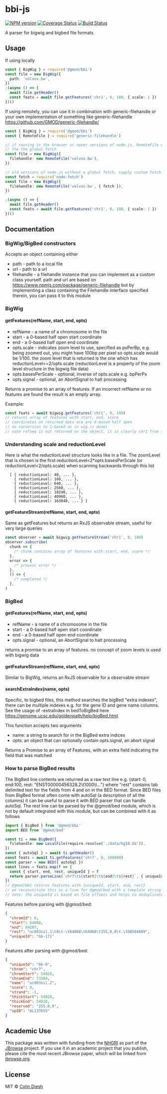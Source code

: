 # bbi-js

[![NPM version](https://img.shields.io/npm/v/@gmod/bbi.svg?style=flat-square)](https://npmjs.org/package/@gmod/bbi)
[![Coverage Status](https://img.shields.io/codecov/c/github/GMOD/bbi-js/master.svg?style=flat-square)](https://codecov.io/gh/GMOD/bbi-js/branch/master)
[![Build Status](https://img.shields.io/github/actions/workflow/status/GMOD/bbi-js/push.yml?branch=master)](https://github.com/GMOD/bbi-js/actions?query=branch%3Amaster+workflow%3APush+)

A parser for bigwig and bigbed file formats

## Usage

If using locally

```typescript
const { BigWig } = require('@gmod/bbi')
const file = new BigWig({
  path: 'volvox.bw',
})
;(async () => {
  await file.getHeader()
  const feats = await file.getFeatures('chr1', 0, 100, { scale: 1 })
})()
```

If using remotely, you can use it in combination with generic-filehandle or your
own implementation of something like generic-filehandle
https://github.com/GMOD/generic-filehandle/

```typescript
const { BigWig } = require('@gmod/bbi')
const { RemoteFile } = require('generic-filehandle')

// if running in the browser or newer versions of node.js, RemoteFile will use
// the the global fetch
const file = new BigWig({
  filehandle: new RemoteFile('volvox.bw'),
})

// old versions of node.js without a global fetch, supply custom fetch function
const fetch = require('node-fetch')
const file = new BigWig({
  filehandle: new RemoteFile('volvox.bw', { fetch }),
})

;(async () => {
  await file.getHeader()
  const feats = await file.getFeatures('chr1', 0, 100, { scale: 1 })
})()
```

## Documentation

### BigWig/BigBed constructors

Accepts an object containing either

- path - path to a local file
- url - path to a url
- filehandle - a filehandle instance that you can implement as a custom class
  yourself. path and url are based on
  https://www.npmjs.com/package/generic-filehandle but by implementing a class
  containing the Filehandle interface specified therein, you can pass it to this
  module

### BigWig

#### getFeatures(refName, start, end, opts)

- refName - a name of a chromosome in the file
- start - a 0-based half open start coordinate
- end - a 0-based half open end coordinate
- opts.scale - indicates zoom level to use, specified as pxPerBp, e.g. being
  zoomed out, you might have 100bp per pixel so opts.scale would be 1/100. the
  zoom level that is returned is the one which has reductionLevel<=2/opts.scale
  (reductionLevel is a property of the zoom level structure in the bigwig file
  data)
- opts.basesPerScale - optional, inverse of opts.scale e.g. bpPerPx
- opts.signal - optional, an AbortSignal to halt processing

Returns a promise to an array of features. If an incorrect refName or no
features are found the result is an empty array.

Example:

```typescript
const feats = await bigwig.getFeatures('chr1', 0, 100)
// returns array of features with start, end, score
// coordinates on returned data are are 0-based half open
// no conversion to 1-based as in wig is done)
// note refseq is not returned on the object, it is clearly chr1 from the query though
```

### Understanding scale and reductionLevel

Here is what the reductionLevel structure looks like in a file. The zoomLevel
that is chosen is the first reductionLevel<2\*opts.basesPerScale (or
reductionLevel<2/opts.scale) when scanning backwards through this list

      [ { reductionLevel: 40, ... },
        { reductionLevel: 160, ... },
        { reductionLevel: 640, ... },
        { reductionLevel: 2560, ... },
        { reductionLevel: 10240, ... },
        { reductionLevel: 40960, ... },
        { reductionLevel: 163840, ... } ]

#### getFeatureStream(refName, start, end, opts)

Same as getFeatures but returns an RxJS observable stream, useful for very large
queries

```typescript
const observer = await bigwig.getFeatureStream('chr1', 0, 100)
observer.subscribe(
  chunk => {
    /* chunk contains array of features with start, end, score */
  },
  error => {
    /* process error */
  },
  () => {
    /* completed */
  },
)
```

### BigBed

#### getFeatures(refName, start, end, opts)

- refName - a name of a chromosome in the file
- start - a 0-based half open start coordinate
- end - a 0-based half open end coordinate
- opts.signal - optional, an AbortSignal to halt processing

returns a promise to an array of features. no concept of zoom levels is used
with bigwig data

#### getFeatureStream(refName, start, end, opts)

Similar to BigWig, returns an RxJS observable for a observable stream

#### searchExtraIndex(name, opts)

Specific, to bigbed files, this method searches the bigBed "extra indexes",
there can be multiple indexes e.g. for the gene ID and gene name columns. See
the usage of -extraIndex in bedToBigBed here
https://genome.ucsc.edu/goldenpath/help/bigBed.html

This function accepts two arguments

- name: a string to search for in the BigBed extra indices
- opts: an object that can optionally contain opts.signal, an abort signal

Returns a Promise to an array of Features, with an extra field indicating the
field that was matched

### How to parse BigBed results

The BigBed line contents are returned as a raw text line e.g. {start: 0,
end:100, rest: "ENST00000456328.2\t1000\t..."} where "rest" contains tab
delimited text for the fields from 4 and on in the BED format. Since BED files
from BigBed format often come with autoSql (a description of all the columns) it
can be useful to parse it with BED parser that can handle autoSql. The rest line
can be parsed by the @gmod/bed module, which is not by default integrated with
this module, but can be combined with it as follows

```typescript
import { BigBed } from '@gmod/bbi'
import BED from '@gmod/bed'

const ti = new BigBed({
  filehandle: new LocalFile(require.resolve('./data/hg18.bb')),
})
const { autoSql } = await ti.getHeader()
const feats = await ti.getFeatures('chr7', 0, 100000)
const parser = new BED({ autoSql })
const lines = feats.map(f => {
  const { start, end, rest, uniqueId } = f
  return parser.parseLine(`chr7\t${start}\t${end}\t${rest}`, { uniqueId })
})
// @gmod/bbi returns features with {uniqueId, start, end, rest}
// we reconstitute this as a line for @gmod/bed with a template string
// note: the uniqueId is based on file offsets and helps to deduplicate exact feature copies if they exist
```

Features before parsing with @gmod/bed:

```json
{
  "chromId": 0,
  "start": 64068,
  "end": 64107,
  "rest": "uc003sil.1\t0\t-\t64068\t64068\t255,0,0\t.\tDQ584609",
  "uniqueId": "bb-171"
}
```

Features after parsing with @gmod/bed:

```json
{
  "uniqueId": "bb-0",
  "chrom": "chr7",
  "chromStart": 54028,
  "chromEnd": 73584,
  "name": "uc003sii.2",
  "score": 0,
  "strand": -1,
  "thickStart": 54028,
  "thickEnd": 54028,
  "reserved": "255,0,0",
  "spID": "AL137655"
}
```

## Academic Use

This package was written with funding from the [NHGRI](http://genome.gov) as
part of the [JBrowse](http://jbrowse.org) project. If you use it in an academic
project that you publish, please cite the most recent JBrowse paper, which will
be linked from [jbrowse.org](http://jbrowse.org).

## License

MIT © [Colin Diesh](https://github.com/cmdcolin)
